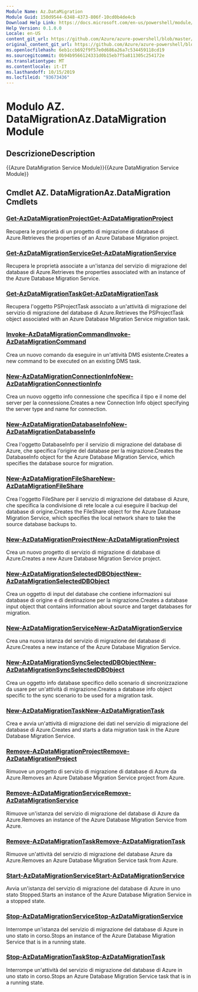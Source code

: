 ```yaml
---
Module Name: Az.DataMigration
Module Guid: 150d9544-6348-4373-806f-10cd0b4de4cb
Download Help Link: https://docs.microsoft.com/en-us/powershell/module/az.datamigration
Help Version: 0.1.0.0
Locale: en-US
content_git_url: https://github.com/Azure/azure-powershell/blob/master/src/DataMigration/DataMigration/help/Az.DataMigration.md
original_content_git_url: https://github.com/Azure/azure-powershell/blob/master/src/DataMigration/DataMigration/help/Az.DataMigration.md
ms.openlocfilehash: 6eb1ccb692f9f57e0d686a26a7c534459118cd19
ms.sourcegitcommit: 0b94b9566124331d0b15eb7f5a811305c254172e
ms.translationtype: MT
ms.contentlocale: it-IT
ms.lasthandoff: 10/15/2019
ms.locfileid: "93673436"
---
```

# <span data-ttu-id="86d20-101">Modulo AZ. DataMigration</span><span class="sxs-lookup"><span data-stu-id="86d20-101">Az.DataMigration Module</span></span>
## <span data-ttu-id="86d20-102">Descrizione</span><span class="sxs-lookup"><span data-stu-id="86d20-102">Description</span></span>
<span data-ttu-id="86d20-103">{{Azure DataMigration Service Module}}</span><span class="sxs-lookup"><span data-stu-id="86d20-103">{{Azure DataMigration Service Module}}</span></span>

## <span data-ttu-id="86d20-104">Cmdlet AZ. DataMigration</span><span class="sxs-lookup"><span data-stu-id="86d20-104">Az.DataMigration Cmdlets</span></span>
### [<span data-ttu-id="86d20-105">Get-AzDataMigrationProject</span><span class="sxs-lookup"><span data-stu-id="86d20-105">Get-AzDataMigrationProject</span></span>](Get-AzDataMigrationProject.md)
<span data-ttu-id="86d20-106">Recupera le proprietà di un progetto di migrazione di database di Azure.</span><span class="sxs-lookup"><span data-stu-id="86d20-106">Retrieves the properties of an Azure Database Migration project.</span></span>

### [<span data-ttu-id="86d20-107">Get-AzDataMigrationService</span><span class="sxs-lookup"><span data-stu-id="86d20-107">Get-AzDataMigrationService</span></span>](Get-AzDataMigrationService.md)
<span data-ttu-id="86d20-108">Recupera le proprietà associate a un'istanza del servizio di migrazione del database di Azure.</span><span class="sxs-lookup"><span data-stu-id="86d20-108">Retrieves the properties associated with an instance of the Azure Database Migration Service.</span></span> 

### [<span data-ttu-id="86d20-109">Get-AzDataMigrationTask</span><span class="sxs-lookup"><span data-stu-id="86d20-109">Get-AzDataMigrationTask</span></span>](Get-AzDataMigrationTask.md)
<span data-ttu-id="86d20-110">Recupera l'oggetto PSProjectTask associato a un'attività di migrazione del servizio di migrazione del database di Azure.</span><span class="sxs-lookup"><span data-stu-id="86d20-110">Retrieves the PSProjectTask object associated with an Azure Database Migration Service migration task.</span></span>

### [<span data-ttu-id="86d20-111">Invoke-AzDataMigrationCommand</span><span class="sxs-lookup"><span data-stu-id="86d20-111">Invoke-AzDataMigrationCommand</span></span>](Invoke-AzDataMigrationCommand.md)
<span data-ttu-id="86d20-112">Crea un nuovo comando da eseguire in un'attività DMS esistente.</span><span class="sxs-lookup"><span data-stu-id="86d20-112">Creates a new command to be executed on an existing DMS task.</span></span>

### [<span data-ttu-id="86d20-113">New-AzDataMigrationConnectionInfo</span><span class="sxs-lookup"><span data-stu-id="86d20-113">New-AzDataMigrationConnectionInfo</span></span>](New-AzDataMigrationConnectionInfo.md)
<span data-ttu-id="86d20-114">Crea un nuovo oggetto info connessione che specifica il tipo e il nome del server per la connessione.</span><span class="sxs-lookup"><span data-stu-id="86d20-114">Creates a new Connection Info object specifying the server type and name for connection.</span></span>

### [<span data-ttu-id="86d20-115">New-AzDataMigrationDatabaseInfo</span><span class="sxs-lookup"><span data-stu-id="86d20-115">New-AzDataMigrationDatabaseInfo</span></span>](New-AzDataMigrationDatabaseInfo.md)
<span data-ttu-id="86d20-116">Crea l'oggetto DatabaseInfo per il servizio di migrazione del database di Azure, che specifica l'origine del database per la migrazione.</span><span class="sxs-lookup"><span data-stu-id="86d20-116">Creates the DatabaseInfo object for the Azure Database Migration Service, which specifies the database source for migration.</span></span>

### [<span data-ttu-id="86d20-117">New-AzDataMigrationFileShare</span><span class="sxs-lookup"><span data-stu-id="86d20-117">New-AzDataMigrationFileShare</span></span>](New-AzDataMigrationFileShare.md)
<span data-ttu-id="86d20-118">Crea l'oggetto FileShare per il servizio di migrazione del database di Azure, che specifica la condivisione di rete locale a cui eseguire il backup del database di origine.</span><span class="sxs-lookup"><span data-stu-id="86d20-118">Creates the FileShare object for the Azure Database Migration Service, which specifies the local network share to take the source database backups to.</span></span>

### [<span data-ttu-id="86d20-119">New-AzDataMigrationProject</span><span class="sxs-lookup"><span data-stu-id="86d20-119">New-AzDataMigrationProject</span></span>](New-AzDataMigrationProject.md)
<span data-ttu-id="86d20-120">Crea un nuovo progetto di servizio di migrazione di database di Azure.</span><span class="sxs-lookup"><span data-stu-id="86d20-120">Creates a new Azure Database Migration Service project.</span></span>

### [<span data-ttu-id="86d20-121">New-AzDataMigrationSelectedDBObject</span><span class="sxs-lookup"><span data-stu-id="86d20-121">New-AzDataMigrationSelectedDBObject</span></span>](New-AzDataMigrationSelectedDBObject.md)
<span data-ttu-id="86d20-122">Crea un oggetto di input del database che contiene informazioni sui database di origine e di destinazione per la migrazione.</span><span class="sxs-lookup"><span data-stu-id="86d20-122">Creates a database input object that contains information about source and target databases for migration.</span></span>

### [<span data-ttu-id="86d20-123">New-AzDataMigrationService</span><span class="sxs-lookup"><span data-stu-id="86d20-123">New-AzDataMigrationService</span></span>](New-AzDataMigrationService.md)
<span data-ttu-id="86d20-124">Crea una nuova istanza del servizio di migrazione del database di Azure.</span><span class="sxs-lookup"><span data-stu-id="86d20-124">Creates a new instance of the Azure Database Migration Service.</span></span>

### [<span data-ttu-id="86d20-125">New-AzDataMigrationSyncSelectedDBObject</span><span class="sxs-lookup"><span data-stu-id="86d20-125">New-AzDataMigrationSyncSelectedDBObject</span></span>](New-AzDataMigrationSyncSelectedDBObject.md)
<span data-ttu-id="86d20-126">Crea un oggetto info database specifico dello scenario di sincronizzazione da usare per un'attività di migrazione.</span><span class="sxs-lookup"><span data-stu-id="86d20-126">Creates a database info object specific to the sync scenario to be used for a migration task.</span></span>

### [<span data-ttu-id="86d20-127">New-AzDataMigrationTask</span><span class="sxs-lookup"><span data-stu-id="86d20-127">New-AzDataMigrationTask</span></span>](New-AzDataMigrationTask.md)
<span data-ttu-id="86d20-128">Crea e avvia un'attività di migrazione dei dati nel servizio di migrazione del database di Azure.</span><span class="sxs-lookup"><span data-stu-id="86d20-128">Creates and starts a data migration task in the Azure Database Migration Service.</span></span>

### [<span data-ttu-id="86d20-129">Remove-AzDataMigrationProject</span><span class="sxs-lookup"><span data-stu-id="86d20-129">Remove-AzDataMigrationProject</span></span>](Remove-AzDataMigrationProject.md)
<span data-ttu-id="86d20-130">Rimuove un progetto di servizio di migrazione di database di Azure da Azure.</span><span class="sxs-lookup"><span data-stu-id="86d20-130">Removes an Azure Database Migration Service project from Azure.</span></span>

### [<span data-ttu-id="86d20-131">Remove-AzDataMigrationService</span><span class="sxs-lookup"><span data-stu-id="86d20-131">Remove-AzDataMigrationService</span></span>](Remove-AzDataMigrationService.md)
<span data-ttu-id="86d20-132">Rimuove un'istanza del servizio di migrazione del database di Azure da Azure.</span><span class="sxs-lookup"><span data-stu-id="86d20-132">Removes an instance of the Azure Database Migration Service from Azure.</span></span>

### [<span data-ttu-id="86d20-133">Remove-AzDataMigrationTask</span><span class="sxs-lookup"><span data-stu-id="86d20-133">Remove-AzDataMigrationTask</span></span>](Remove-AzDataMigrationTask.md)
<span data-ttu-id="86d20-134">Rimuove un'attività del servizio di migrazione del database Azure da Azure.</span><span class="sxs-lookup"><span data-stu-id="86d20-134">Removes an Azure Database Migration Service task from Azure.</span></span>

### [<span data-ttu-id="86d20-135">Start-AzDataMigrationService</span><span class="sxs-lookup"><span data-stu-id="86d20-135">Start-AzDataMigrationService</span></span>](Start-AzDataMigrationService.md)
<span data-ttu-id="86d20-136">Avvia un'istanza del servizio di migrazione del database di Azure in uno stato Stopped.</span><span class="sxs-lookup"><span data-stu-id="86d20-136">Starts an instance of the Azure Database Migration Service in a stopped state.</span></span> 

### [<span data-ttu-id="86d20-137">Stop-AzDataMigrationService</span><span class="sxs-lookup"><span data-stu-id="86d20-137">Stop-AzDataMigrationService</span></span>](Stop-AzDataMigrationService.md)
<span data-ttu-id="86d20-138">Interrompe un'istanza del servizio di migrazione del database di Azure in uno stato in corso.</span><span class="sxs-lookup"><span data-stu-id="86d20-138">Stops an instance of the Azure Database Migration Service that is in a running state.</span></span>

### [<span data-ttu-id="86d20-139">Stop-AzDataMigrationTask</span><span class="sxs-lookup"><span data-stu-id="86d20-139">Stop-AzDataMigrationTask</span></span>](Stop-AzDataMigrationTask.md)
<span data-ttu-id="86d20-140">Interrompe un'attività del servizio di migrazione del database di Azure in uno stato in corso.</span><span class="sxs-lookup"><span data-stu-id="86d20-140">Stops an  Azure Database Migration Service task that is in a running state.</span></span>

